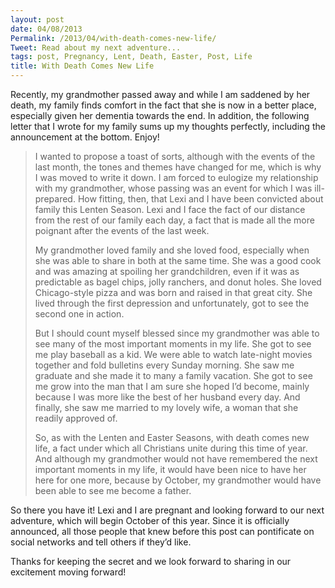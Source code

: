 ```yaml
---
layout: post
date: 04/08/2013
Permalink: /2013/04/with-death-comes-new-life/
Tweet: Read about my next adventure...
tags: post, Pregnancy, Lent, Death, Easter, Post, Life
title: With Death Comes New Life
---
```


<p>Recently, my grandmother passed away and while I am saddened by her death, my family finds comfort in the fact that she is now in a better place, especially given her dementia towards the end. In addition, the following letter that I wrote for my family sums up my thoughts perfectly, including the announcement at the bottom. Enjoy!</p>

<blockquote>
<p>I wanted to propose a toast of sorts, although with the events of the last month, the tones and themes have changed for me, which is why I was moved to write it down. I am forced to eulogize my relationship with my grandmother, whose passing was an event for which I was ill-prepared. How fitting, then, that Lexi and I have been convicted about family this Lenten Season. Lexi and I face the fact of our distance from the rest of our family each day, a fact that is made all the more poignant after the events of the last week.</p>
<p>My grandmother loved family and she loved food, especially when she was able to share in both at the same time. She was a good cook and was amazing at spoiling her grandchildren, even if it was as predictable as bagel chips, jolly ranchers, and donut holes. She loved Chicago-style pizza and was born and raised in that great city. She lived through the first depression and unfortunately, got to see the second one in action.</p>
<p>But I should count myself blessed since my grandmother was able to see many of the most important moments in my life. She got to see me play baseball as a kid. We were able to watch late-night movies together and fold bulletins every Sunday morning. She saw me graduate and she made it to many a family vacation. She got to see me grow into the man that I am sure she hoped I&#8217;d become, mainly because I was more like the best of her husband every day. And finally, she saw me married to my lovely wife, a woman that she readily approved of.</p>
<p>So, as with the Lenten and Easter Seasons, with death comes new life, a fact under which all Christians unite during this time of year. And although my grandmother would not have remembered the next important moments in my life, it would have been nice to have her here for one more, because by October, my grandmother would have been able to see me become a father.</p>
</blockquote>

<p>So there you have it! Lexi and I are pregnant and looking forward to our next adventure, which will begin October of this year. Since it is officially announced, all those people that knew before this post can pontificate on social networks and tell others if they&#8217;d like.</p>

<p>Thanks for keeping the secret and we look forward to sharing in our excitement moving forward!</p>